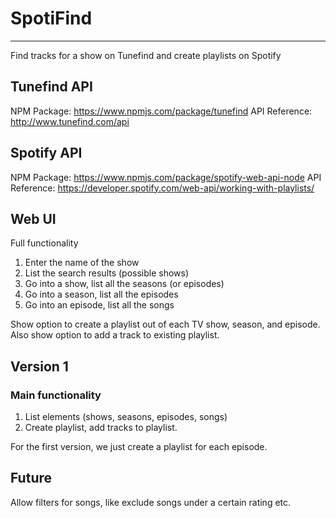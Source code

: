 # SpotiFind
---

Find tracks for a show on Tunefind and create playlists on Spotify

## Tunefind API
NPM Package: https://www.npmjs.com/package/tunefind
API Reference: http://www.tunefind.com/api

## Spotify API
NPM Package: https://www.npmjs.com/package/spotify-web-api-node
API Reference: https://developer.spotify.com/web-api/working-with-playlists/


## Web UI
Full functionality 
1. Enter the name of the show
2. List the search results (possible shows)
3. Go into a show, list all the seasons (or episodes)
4. Go into a season, list all the episodes 
5. Go into an episode, list all the songs

Show option to create a playlist out of each TV show, season, and episode. Also
show option to add a track to existing playlist.

## Version 1

### Main functionality

1. List elements (shows, seasons, episodes, songs)
2. Create playlist, add tracks to playlist.

For the first version, we just create a playlist for each episode.

## Future

Allow filters for songs, like exclude songs under a certain rating etc.